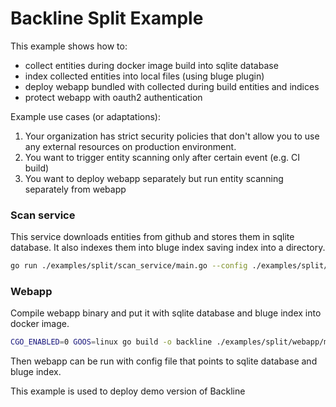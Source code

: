 # Backline Split Example

This example shows how to: 
- collect entities during docker image build into sqlite database
- index collected entities into local files (using bluge plugin)
- deploy webapp bundled with collected during build entities and indices
- protect webapp with oauth2 authentication

Example use cases (or adaptations):

1. Your organization has strict security policies that don't allow you to use any external resources on production environment.
2. You want to trigger entity scanning only after certain event (e.g. CI build)
3. You want to deploy webapp separately but run entity scanning separately from webapp


### Scan service

This service downloads entities from github and stores them in sqlite database. It also indexes them into bluge index saving index into a directory.

```bash
go run ./examples/split/scan_service/main.go --config ./examples/split/scan_service/config.yaml
```


### Webapp

Compile webapp binary and put it with sqlite database and bluge index into docker image.

```bash
CGO_ENABLED=0 GOOS=linux go build -o backline ./examples/split/webapp/main.go
```

Then webapp can be run with config file that points to sqlite database and bluge index.

This example is used to deploy demo version of Backline